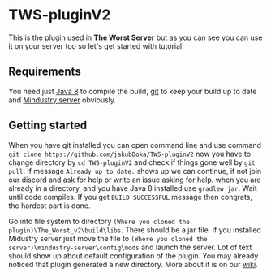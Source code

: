 # TWS-pluginV2

This is the plugin used in **The Worst Server** but as you can see you can use it on your server too so let's get 
started with tutorial.

## Requirements

You need just [Java 8](https://www.youtube.com/watch?v=oY3baOLET5w) to compile the build, 
[git](https://git-scm.com/book/en/v2/Getting-Started-Installing-Git) to keep your build up to date and 
[Mindustry server](https://anuke.itch.io/mindustry) obviously.

## Getting started

When you have git installed you can open command line and use command `git clone https://github.com/jakubDoka/TWS-pluginV2`
now you have to change directory by `cd TWS-pluginV2` and check if things gone well by `git pull`. If message 
`Already up to date.` shows up we can continue, if not join our discord and ask for help or write an issue asking for help.
when you are already in a directory, and you have Java 8 installed use `gradlew jar`. Wait until code compiles. If you get
`BUILD SUCCESSFUL` message then congrats, the hardest part is done.
 
 Go into file system to directory `(Where you cloned the plugin)\The_Worst_v2\build\libs`. There should be a jar file. If
 you installed Midustry server just move the file to `(Where you cloned the server)\mindustry-server\config\mods` and 
 launch the server. Lot of text should show up about default configuration of the plugin. You may already noticed that 
 plugin generated a new directory. More about it is on our [wiki](https://github.com/jakubDoka/TWS-pluginV2/wiki).
